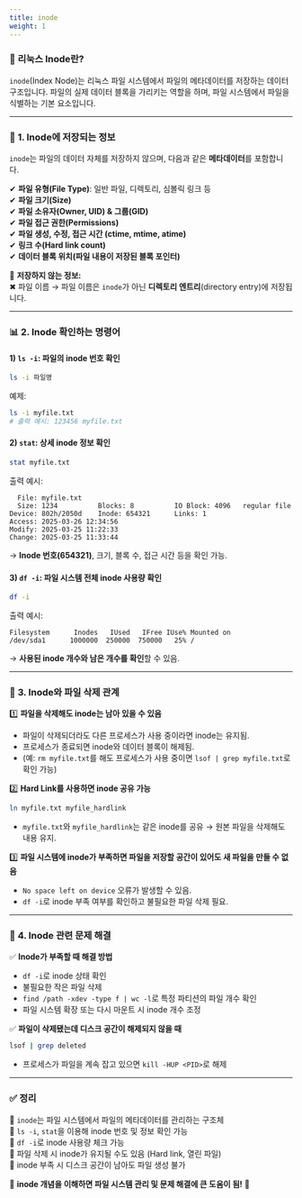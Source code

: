 ```yaml
---
title: inode
weight: 1
---
```

### 📌 **리눅스 Inode란?**  
`inode`(Index Node)는 리눅스 파일 시스템에서 파일의 메타데이터를 저장하는 데이터 구조입니다. 파일의 실제 데이터 블록을 가리키는 역할을 하며, 파일 시스템에서 파일을 식별하는 기본 요소입니다.

---

### 📂 **1. Inode에 저장되는 정보**  
`inode`는 파일의 데이터 자체를 저장하지 않으며, 다음과 같은 **메타데이터**를 포함합니다.

✔ **파일 유형(File Type)**: 일반 파일, 디렉토리, 심볼릭 링크 등  
✔ **파일 크기(Size)**  
✔ **파일 소유자(Owner, UID) & 그룹(GID)**  
✔ **파일 접근 권한(Permissions)**  
✔ **파일 생성, 수정, 접근 시간 (ctime, mtime, atime)**  
✔ **링크 수(Hard link count)**  
✔ **데이터 블록 위치(파일 내용이 저장된 블록 포인터)**  

📌 **저장하지 않는 정보:**  
✖ 파일 이름 → 파일 이름은 `inode`가 아닌 **디렉토리 엔트리**(directory entry)에 저장됩니다.  

---

### 📊 **2. Inode 확인하는 명령어**  
#### 1) `ls -i`: 파일의 inode 번호 확인  
```bash
ls -i 파일명
```
예제:
```bash
ls -i myfile.txt
# 출력 예시: 123456 myfile.txt
```

#### 2) `stat`: 상세 inode 정보 확인  
```bash
stat myfile.txt
```
출력 예시:
```
  File: myfile.txt
  Size: 1234          Blocks: 8          IO Block: 4096   regular file
Device: 802h/2050d    Inode: 654321      Links: 1
Access: 2025-03-26 12:34:56
Modify: 2025-03-25 11:22:33
Change: 2025-03-25 11:33:44
```
→ **Inode 번호(654321)**, 크기, 블록 수, 접근 시간 등을 확인 가능.

#### 3) `df -i`: 파일 시스템 전체 inode 사용량 확인  
```bash
df -i
```
출력 예시:
```
Filesystem      Inodes   IUsed   IFree IUse% Mounted on
/dev/sda1      1000000  250000  750000   25% /
```
→ **사용된 inode 개수와 남은 개수를 확인**할 수 있음.

---

### 📌 **3. Inode와 파일 삭제 관계**  
1️⃣ **파일을 삭제해도 inode는 남아 있을 수 있음**  
   - 파일이 삭제되더라도 다른 프로세스가 사용 중이라면 inode는 유지됨.  
   - 프로세스가 종료되면 inode와 데이터 블록이 해제됨.  
   - (예: `rm myfile.txt`를 해도 프로세스가 사용 중이면 `lsof | grep myfile.txt`로 확인 가능)

2️⃣ **Hard Link를 사용하면 inode 공유 가능**  
   ```bash
   ln myfile.txt myfile_hardlink
   ```
   - `myfile.txt`와 `myfile_hardlink`는 같은 inode를 공유 → 원본 파일을 삭제해도 내용 유지.

3️⃣ **파일 시스템에 inode가 부족하면 파일을 저장할 공간이 있어도 새 파일을 만들 수 없음**  
   - `No space left on device` 오류가 발생할 수 있음.
   - `df -i`로 inode 부족 여부를 확인하고 불필요한 파일 삭제 필요.

---

### 🚀 **4. Inode 관련 문제 해결**  
✅ **Inode가 부족할 때 해결 방법**  
- `df -i`로 inode 상태 확인  
- 불필요한 작은 파일 삭제  
- `find /path -xdev -type f | wc -l`로 특정 파티션의 파일 개수 확인  
- 파일 시스템 확장 또는 다시 마운트 시 inode 개수 조정  

✅ **파일이 삭제됐는데 디스크 공간이 해제되지 않을 때**  
```bash
lsof | grep deleted
```
- 프로세스가 파일을 계속 잡고 있으면 `kill -HUP <PID>`로 해제  

---

### ✅ **정리**  
🔹 `inode`는 파일 시스템에서 파일의 메타데이터를 관리하는 구조체  
🔹 `ls -i`, `stat`을 이용해 inode 번호 및 정보 확인 가능  
🔹 `df -i`로 inode 사용량 체크 가능  
🔹 파일 삭제 시 inode가 유지될 수도 있음 (Hard link, 열린 파일)  
🔹 inode 부족 시 디스크 공간이 남아도 파일 생성 불가  

📌 **inode 개념을 이해하면 파일 시스템 관리 및 문제 해결에 큰 도움이 됨!** 🚀